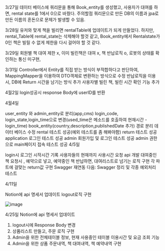 3/27일 데이터 베이스에 쿼리문을 통해 Book_entity를 생성했고, 사용자가 대여를 하면, rental state를 1에서 0으로 바꿨다. 주의할점 쿼리문으로 만든 DB의 이름과 jpa로 만든 이름의 혼돈으로 문제가 발생할 수 있음.

3/28일 유저와 맞게 책을 빌리면 rentalTable에 업데이트가 되게 만들었다. 하지만, rental_Table에 rental_state는 삭제해야 할것 같고, Book_entity에서 Rentalstate가 0인 책은 빌릴 수 없게 제한을 다시 걸어야 할 것 같다.

3/29일 회원별 책 대여 제한 x, 이미 빌린책은 대여 x, 책 반납로직 o, 로봇의 상태를 확인하는 통신 미구현,

3/31일 Controller에서 Entity를 직접 받는 방식이 부적합하다고 판단하여, MappingMapper을 이용하여 DTO객체로 변환하는 방식으로 수정 반납로직을 이용시, DB에 Return 시간을 남기는 방식 추가 사용자별 빌린 책, 빌린 시간 확인 기능 추가

4월2일 login성공시 response Body에 userID를 반환

4월4일

user_entity 와 admin_entity로 분리(app,cms)
login_code, login_state,login_time으로 변경(used_time은 메소드를 호출하여 현재시간 - login_time)
book_entity(country,description,publishedDate 추가)
경로 분리
데이터 베이스 수정
rental 테스트 성공(예외 테스트를 좀 해봐야함)
return 테스트 성공
application 로그인 테스트 성공
admin 회원가입 및 로그인 테스트 성공
admin 권한으로 main페이지 접속 테스트 성공
4/5일

login시 로그인 시작시간 기록
사용자들의 현재까지 사용시간 요청 api 개발
대여중인 책 요청시 , 예약으로 넣고, 예약중인 책 반납하면, 대여리스트로 넘기는 로직 구현
각 파트에 걸맞는 return값 구현
Swagger 재연동
다음: Swagger 정리 및 각종 예외처리 테스트

4/11일

Notion에 api 명세서 업데이트
logout로직 구현



![image](https://github.com/Robomance-BTY/BTY_Server/assets/118197691/1f25109a-653f-4402-a571-dfb02f01d299)



4/25일
Notion에 api 명세서 업데이트
1. logout시에 Response Body 변경
2. 상품리스트 만들고, 주문 로직 구현
3. Admin을 위한 전체테이블 정보, 현재 사용중인 테이블 이용시간 및 요금 조회 기능
4. Admin을 위한 상품 주문내역, 책 대여내역, 책 예약내역 구현

